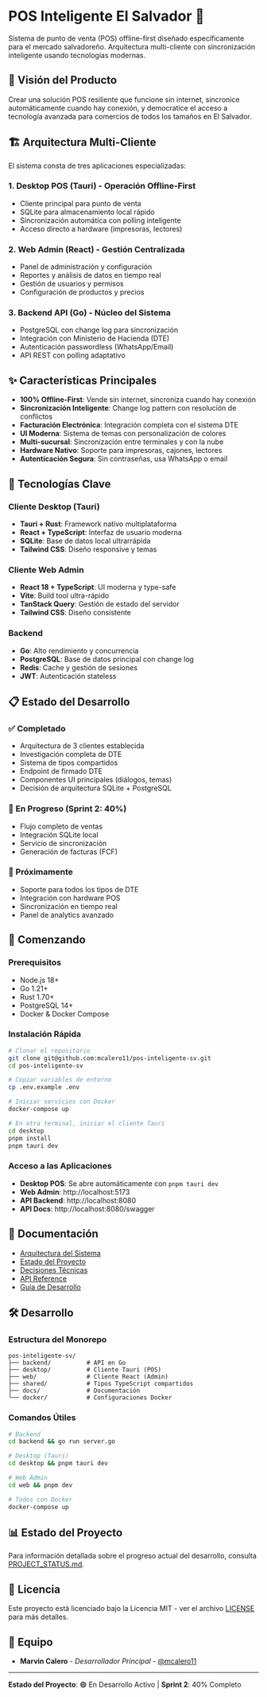 # POS Inteligente El Salvador 🚀

Sistema de punto de venta (POS) offline-first diseñado específicamente para el mercado salvadoreño. Arquitectura multi-cliente con sincronización inteligente usando tecnologías modernas.

## 🎯 Visión del Producto

Crear una solución POS resiliente que funcione sin internet, sincronice automáticamente cuando hay conexión, y democratice el acceso a tecnología avanzada para comercios de todos los tamaños en El Salvador.

## 🏗️ Arquitectura Multi-Cliente

El sistema consta de tres aplicaciones especializadas:

### 1. **Desktop POS (Tauri)** - Operación Offline-First
- Cliente principal para punto de venta
- SQLite para almacenamiento local rápido
- Sincronización automática con polling inteligente
- Acceso directo a hardware (impresoras, lectores)

### 2. **Web Admin (React)** - Gestión Centralizada
- Panel de administración y configuración
- Reportes y análisis de datos en tiempo real
- Gestión de usuarios y permisos
- Configuración de productos y precios

### 3. **Backend API (Go)** - Núcleo del Sistema
- PostgreSQL con change log para sincronización
- Integración con Ministerio de Hacienda (DTE)
- Autenticación passwordless (WhatsApp/Email)
- API REST con polling adaptativo

## ✨ Características Principales

- **100% Offline-First**: Vende sin internet, sincroniza cuando hay conexión
- **Sincronización Inteligente**: Change log pattern con resolución de conflictos
- **Facturación Electrónica**: Integración completa con el sistema DTE
- **UI Moderna**: Sistema de temas con personalización de colores
- **Multi-sucursal**: Sincronización entre terminales y con la nube
- **Hardware Nativo**: Soporte para impresoras, cajones, lectores
- **Autenticación Segura**: Sin contraseñas, usa WhatsApp o email

## 🚀 Tecnologías Clave

### Cliente Desktop (Tauri)
- **Tauri + Rust**: Framework nativo multiplataforma
- **React + TypeScript**: Interfaz de usuario moderna
- **SQLite**: Base de datos local ultrarrápida
- **Tailwind CSS**: Diseño responsive y temas

### Cliente Web Admin
- **React 18 + TypeScript**: UI moderna y type-safe
- **Vite**: Build tool ultra-rápido
- **TanStack Query**: Gestión de estado del servidor
- **Tailwind CSS**: Diseño consistente

### Backend
- **Go**: Alto rendimiento y concurrencia
- **PostgreSQL**: Base de datos principal con change log
- **Redis**: Cache y gestión de sesiones
- **JWT**: Autenticación stateless

## 📋 Estado del Desarrollo

### ✅ Completado
- Arquitectura de 3 clientes establecida
- Investigación completa de DTE
- Sistema de tipos compartidos
- Endpoint de firmado DTE
- Componentes UI principales (diálogos, temas)
- Decisión de arquitectura SQLite + PostgreSQL

### 🚧 En Progreso (Sprint 2: 40%)
- Flujo completo de ventas
- Integración SQLite local
- Servicio de sincronización
- Generación de facturas (FCF)

### 📅 Próximamente
- Soporte para todos los tipos de DTE
- Integración con hardware POS
- Sincronización en tiempo real
- Panel de analytics avanzado

## 🚀 Comenzando

### Prerequisitos
- Node.js 18+
- Go 1.21+
- Rust 1.70+
- PostgreSQL 14+
- Docker & Docker Compose

### Instalación Rápida

```bash
# Clonar el repositorio
git clone git@github.com:mcalero11/pos-inteligente-sv.git
cd pos-inteligente-sv

# Copiar variables de entorno
cp .env.example .env

# Iniciar servicios con Docker
docker-compose up

# En otra terminal, iniciar el cliente Tauri
cd desktop
pnpm install
pnpm tauri dev
```

### Acceso a las Aplicaciones

- **Desktop POS**: Se abre automáticamente con `pnpm tauri dev`
- **Web Admin**: http://localhost:5173
- **API Backend**: http://localhost:8080
- **API Docs**: http://localhost:8080/swagger

## 📖 Documentación

- [Arquitectura del Sistema](./docs/ARCHITECTURE.md)
- [Estado del Proyecto](./PROJECT_STATUS.md)
- [Decisiones Técnicas](./docs/decisions/)
- [API Reference](./docs/API.md)
- [Guía de Desarrollo](./docs/DEVELOPMENT.md)

## 🛠️ Desarrollo

### Estructura del Monorepo

```
pos-inteligente-sv/
├── backend/          # API en Go
├── desktop/          # Cliente Tauri (POS)
├── web/              # Cliente React (Admin)
├── shared/           # Tipos TypeScript compartidos
├── docs/             # Documentación
└── docker/           # Configuraciones Docker
```

### Comandos Útiles

```bash
# Backend
cd backend && go run server.go

# Desktop (Tauri)
cd desktop && pnpm tauri dev

# Web Admin
cd web && pnpm dev

# Todos con Docker
docker-compose up
```

## 📊 Estado del Proyecto

Para información detallada sobre el progreso actual del desarrollo, consulta [PROJECT_STATUS.md](PROJECT_STATUS.md).

## 📝 Licencia

Este proyecto está licenciado bajo la Licencia MIT - ver el archivo [LICENSE](LICENSE) para más detalles.

## 👥 Equipo

- **Marvin Calero** - *Desarrollador Principal* - [@mcalero11](https://github.com/mcalero11)

---

**Estado del Proyecto**: 🟢 En Desarrollo Activo | **Sprint 2**: 40% Completo